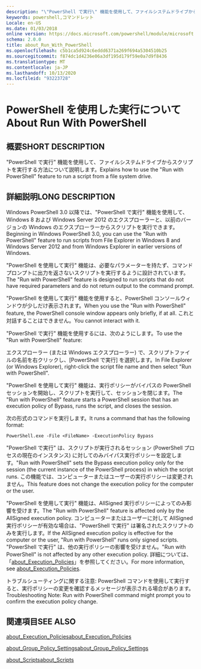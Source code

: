 ```yaml
---
description: "\"PowerShell で実行\" 機能を使用して、ファイルシステムドライブからスクリプトを実行する方法について説明します。"
keywords: powershell,コマンドレット
Locale: en-US
ms.date: 01/03/2018
online version: https://docs.microsoft.com/powershell/module/microsoft.powershell.core/about/about_run_with_powershell?view=powershell-7&WT.mc_id=ps-gethelp
schema: 2.0.0
title: about_Run_With_PowerShell
ms.openlocfilehash: c5b1ca5d924c6eddd6371a269f694a5304510b25
ms.sourcegitcommit: f874dc1d4236e06a3df195d179f59e0a7d9f8436
ms.translationtype: MT
ms.contentlocale: ja-JP
ms.lasthandoff: 10/13/2020
ms.locfileid: "93223728"
---
```

# <a name="about-run-with-powershell"></a><span data-ttu-id="8b0f9-104">PowerShell を使用した実行について</span><span class="sxs-lookup"><span data-stu-id="8b0f9-104">About Run With PowerShell</span></span>

## <a name="short-description"></a><span data-ttu-id="8b0f9-105">概要</span><span class="sxs-lookup"><span data-stu-id="8b0f9-105">SHORT DESCRIPTION</span></span>
<span data-ttu-id="8b0f9-106">"PowerShell で実行" 機能を使用して、ファイルシステムドライブからスクリプトを実行する方法について説明します。</span><span class="sxs-lookup"><span data-stu-id="8b0f9-106">Explains how to use the "Run with PowerShell" feature to run a script from a file system drive.</span></span>

## <a name="long-description"></a><span data-ttu-id="8b0f9-107">詳細説明</span><span class="sxs-lookup"><span data-stu-id="8b0f9-107">LONG DESCRIPTION</span></span>

<span data-ttu-id="8b0f9-108">Windows PowerShell 3.0 以降では、"PowerShell で実行" 機能を使用して、Windows 8 および Windows Server 2012 のエクスプローラーと、以前のバージョンの Windows のエクスプローラーからスクリプトを実行できます。</span><span class="sxs-lookup"><span data-stu-id="8b0f9-108">Beginning in Windows PowerShell 3.0, you can use the "Run with PowerShell" feature to run scripts from File Explorer in Windows 8 and Windows Server 2012 and from Windows Explorer in earlier versions of Windows.</span></span>

<span data-ttu-id="8b0f9-109">"PowerShell を使用して実行" 機能は、必要なパラメーターを持たず、コマンドプロンプトに出力を返さないスクリプトを実行するように設計されています。</span><span class="sxs-lookup"><span data-stu-id="8b0f9-109">The "Run with PowerShell" feature is designed to run scripts that do not have required parameters and do not return output to the command prompt.</span></span>

<span data-ttu-id="8b0f9-110">"PowerShell を使用して実行" 機能を使用すると、PowerShell コンソールウィンドウが少しだけ表示されます。</span><span class="sxs-lookup"><span data-stu-id="8b0f9-110">When you use the "Run with PowerShell" feature, the PowerShell console window appears only briefly, if at all.</span></span> <span data-ttu-id="8b0f9-111">これと対話することはできません。</span><span class="sxs-lookup"><span data-stu-id="8b0f9-111">You cannot interact with it.</span></span>

<span data-ttu-id="8b0f9-112">"PowerShell で実行" 機能を使用するには、次のようにします。</span><span class="sxs-lookup"><span data-stu-id="8b0f9-112">To use the "Run with PowerShell" feature:</span></span>

<span data-ttu-id="8b0f9-113">エクスプローラー (または Windows エクスプローラー) で、スクリプトファイルの名前を右クリックし、[PowerShell で実行] を選択します。</span><span class="sxs-lookup"><span data-stu-id="8b0f9-113">In File Explorer (or Windows Explorer), right-click the script file name and then select "Run with PowerShell".</span></span>

<span data-ttu-id="8b0f9-114">"PowerShell を使用して実行" 機能は、実行ポリシーがバイパスの PowerShell セッションを開始し、スクリプトを実行して、セッションを閉じます。</span><span class="sxs-lookup"><span data-stu-id="8b0f9-114">The "Run with PowerShell" feature starts a PowerShell session that has an execution policy of Bypass, runs the script, and closes the session.</span></span>

<span data-ttu-id="8b0f9-115">次の形式のコマンドを実行します。</span><span class="sxs-lookup"><span data-stu-id="8b0f9-115">It runs a command that has the following format:</span></span>

```
PowerShell.exe -File <FileName> -ExecutionPolicy Bypass
```

<span data-ttu-id="8b0f9-116">"PowerShell で実行" は、スクリプトが実行されるセッション (PowerShell プロセスの現在のインスタンス) に対してのみバイパス実行ポリシーを設定します。</span><span class="sxs-lookup"><span data-stu-id="8b0f9-116">"Run with PowerShell" sets the Bypass execution policy only for the session (the current instance of the PowerShell process) in which the script runs.</span></span>
<span data-ttu-id="8b0f9-117">この機能では、コンピューターまたはユーザーの実行ポリシーは変更されません。</span><span class="sxs-lookup"><span data-stu-id="8b0f9-117">This feature does not change the execution policy for the computer or the user.</span></span>

<span data-ttu-id="8b0f9-118">"PowerShell を使用して実行" 機能は、AllSigned 実行ポリシーによってのみ影響を受けます。</span><span class="sxs-lookup"><span data-stu-id="8b0f9-118">The "Run with PowerShell" feature is affected only by the AllSigned execution policy.</span></span> <span data-ttu-id="8b0f9-119">コンピューターまたはユーザーに対して AllSigned 実行ポリシーが有効な場合は、"PowerShell で実行" は署名されたスクリプトのみを実行します。</span><span class="sxs-lookup"><span data-stu-id="8b0f9-119">If the AllSigned execution policy is effective for the computer or the user, "Run with PowerShell" runs only signed scripts.</span></span> <span data-ttu-id="8b0f9-120">"PowerShell で実行" は、他の実行ポリシーの影響を受けません。</span><span class="sxs-lookup"><span data-stu-id="8b0f9-120">"Run with PowerShell" is not affected by any other execution policy.</span></span> <span data-ttu-id="8b0f9-121">詳細については、「[about_Execution_Policies](about_Execution_Policies.md)」を参照してください。</span><span class="sxs-lookup"><span data-stu-id="8b0f9-121">For more information, see [about_Execution_Policies](about_Execution_Policies.md).</span></span>

<span data-ttu-id="8b0f9-122">トラブルシューティングに関する注意: PowerShell コマンドを使用して実行すると、実行ポリシーの変更を確認するメッセージが表示される場合があります。</span><span class="sxs-lookup"><span data-stu-id="8b0f9-122">Troubleshooting Note: Run with PowerShell command might prompt you to confirm the execution policy change.</span></span>

## <a name="see-also"></a><span data-ttu-id="8b0f9-123">関連項目</span><span class="sxs-lookup"><span data-stu-id="8b0f9-123">SEE ALSO</span></span>

[<span data-ttu-id="8b0f9-124">about_Execution_Policies</span><span class="sxs-lookup"><span data-stu-id="8b0f9-124">about_Execution_Policies</span></span>](about_Execution_Policies.md)

[<span data-ttu-id="8b0f9-125">about_Group_Policy_Settings</span><span class="sxs-lookup"><span data-stu-id="8b0f9-125">about_Group_Policy_Settings</span></span>](about_Group_Policy_Settings.md)

[<span data-ttu-id="8b0f9-126">about_Scripts</span><span class="sxs-lookup"><span data-stu-id="8b0f9-126">about_Scripts</span></span>](about_Scripts.md)
